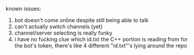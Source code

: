 known issues:

1. bot doesn't come online despite still being able to talk
2. can't actually switch channels (yet)
3. channel/server selecting is really funky
4. i have no fucking clue which id.txt the C++ portion is reading from for the bot's token, there's like 4 different "id.txt"'s lying around the repo